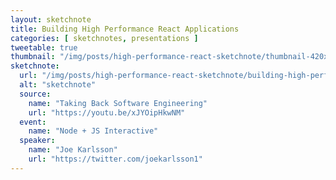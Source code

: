 ```yaml
---
layout: sketchnote
title: Building High Performance React Applications
categories: [ sketchnotes, presentations ]
tweetable: true
thumbnail: "/img/posts/high-performance-react-sketchnote/thumbnail-420x255.webp"
sketchnote:
  url: "/img/posts/high-performance-react-sketchnote/building-high-performance-react.webp"
  alt: "sketchnote"
  source:
    name: "Taking Back Software Engineering"
    url: "https://youtu.be/xJYOipHkwNM"
  event:
    name: "Node + JS Interactive"
  speaker: 
    name: "Joe Karlsson"
    url: "https://twitter.com/joekarlsson1"
---
```



